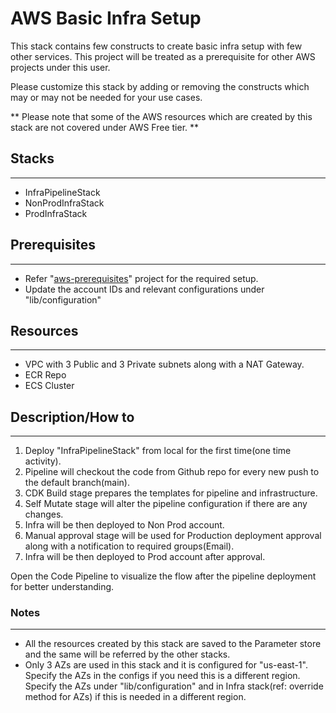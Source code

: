 # AWS Basic Infra Setup

This stack contains few constructs to create basic infra setup with few other services. 
This project will be treated as a prerequisite for other AWS projects under this user.

Please customize this stack by adding or removing the constructs which may or may not be needed for your use cases. 

** Please note that some of the AWS resources which are created by this stack are not covered under AWS Free tier. **


## Stacks
-----

* InfraPipelineStack
* NonProdInfraStack
* ProdInfraStack


## Prerequisites
-----

* Refer "[aws-prerequisites](https://github.com/tsk811/aws-prerequisites)" project for the required setup.
* Update the account IDs and relevant configurations under "lib/configuration"


## Resources
-----

* VPC with 3 Public and 3 Private subnets along with a NAT Gateway.
* ECR Repo
* ECS Cluster


## Description/How to
-----

1. Deploy "InfraPipelineStack" from local for the first time(one time activity).
2. Pipeline will checkout the code from Github repo for every new push to the default branch(main).
3. CDK Build stage prepares the templates for pipeline and infrastructure.
4. Self Mutate stage will alter the pipeline configuration if there are any changes.
5. Infra will be then deployed to Non Prod account.
6. Manual approval stage will be used for Production deployment approval along with a notification to required groups(Email).
7. Infra will be then deployed to Prod account after approval.

Open the Code Pipeline to visualize the flow after the pipeline deployment for better understanding.

### Notes
-----

* All the resources created by this stack are saved to the Parameter store and the same will be referred by the other stacks.
* Only 3 AZs are used in this stack and it is configured for "us-east-1". Specify the AZs in the configs if you need this is a different region. Specify the AZs under "lib/configuration" and in Infra stack(ref: override method for AZs) if this is needed in a different region.
